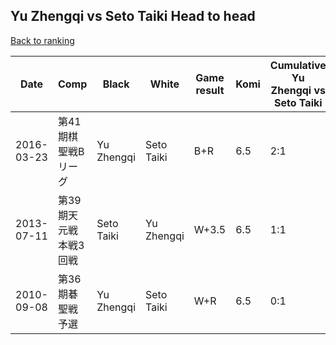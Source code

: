 ## Yu Zhengqi vs Seto Taiki Head to head

[Back to ranking](../../index.md)




| **Date** | **Comp** | **Black** | **White** | **Game result** | **Komi** | **Cumulative Yu Zhengqi vs Seto Taiki** | **Yu Zhengqi streak** | **Seto Taiki streak** | 
| --- | --- | --- | --- | --- | --- | --- | --- | --- |
| 2016-03-23 | 第41期棋聖戦Bリーグ | Yu Zhengqi | Seto Taiki | B+R | 6.5 | 2:1 | 2 | 0 | 
| 2013-07-11 | 第39期天元戦本戦3回戦 | Seto Taiki | Yu Zhengqi | W+3.5 | 6.5 | 1:1 | 1 | 0 | 
| 2010-09-08 | 第36期碁聖戦予選 | Yu Zhengqi | Seto Taiki | W+R | 6.5 | 0:1 | 0 | 1 |




